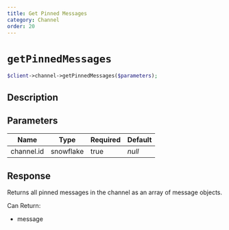 ```yaml
---
title: Get Pinned Messages
category: Channel
order: 20
---
```


# `getPinnedMessages`

```php
$client->channel->getPinnedMessages($parameters);
```

## Description



## Parameters


Name | Type | Required | Default
--- | --- | --- | ---
channel.id | snowflake | true | *null*

## Response

Returns all pinned messages in the channel as an array of message objects.

Can Return:

* message
